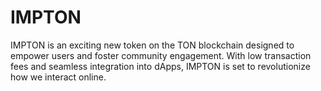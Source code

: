 # IMPTON
IMPTON is an exciting new token on the TON blockchain designed to empower users and foster community engagement. With low transaction fees and seamless integration into dApps, IMPTON is set to revolutionize how we interact online.
